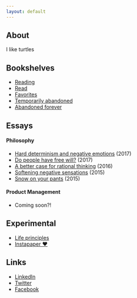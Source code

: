 ```yaml
---
layout: default
---
```


## About

I like turtles

## Bookshelves

- [Reading](https://www.goodreads.com/review/list/39637504-nick-mauro?shelf=currently-reading)
- [Read](https://www.goodreads.com/review/list/39637504-nick-mauro?shelf=read)
- [Favorites](https://www.goodreads.com/review/list/39637504-nick-mauro?shelf=favorites)
- [Temporarily abandoned](https://www.goodreads.com/review/list/39637504-nick-mauro?shelf=abando-try-again)
- [Abandoned forever](https://www.goodreads.com/review/list/39637504-nick-mauro?shelf=str8-abando)

## Essays

#### Philosophy

- [Hard determinism and negative emotions](https://medium.com/hardly-determined/hard-determinism-and-negative-emotions-d872d691ca0b) (2017)
- [Do people have free will?](https://medium.com/hardly-determined/do-people-have-free-will-3ad54599d3cf) (2017)
- [A better case for rational thinking](https://betterhumans.coach.me/a-better-case-for-rational-thinking-dd70170ce912) (2016)
- [Softening negative sensations](https://betterhumans.coach.me/softening-the-sensations-of-sorrow-67f8ecdf2dce) (2015)
- [Snow on your pants](https://betterhumans.coach.me/snow-on-your-pants-6a80613118a7) (2015)

#### Product Management

- Coming soon?!

## Experimental

- [Life principles](https://airtable.com/shrmOXGFxHh0tnnGH)
- [Instapaper ♥](https://www.instapaper.com/p/nicholas)

## Links

* [LinkedIn](https://www.linkedin.com/in/nmauro1)
* [Twitter](https://twitter.com/nickmauro_)
* [Facebook](https://www.facebook.com/nick.mauro.714)
